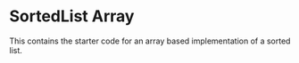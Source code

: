 # SortedList Array
This contains the starter code for an array based implementation of a sorted list.
